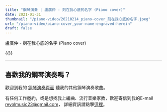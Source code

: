 ```yaml
---
title: "鋼琴演奏 | 盧廣仲 - 刻在我心底的名字 (Piano cover)"
date: 2021-01-31
thumbnail: "/piano-video/20210214_piano-cover_刻在我心底的名字.jpeg"
url: "/piano-video/piano-cover_your-name-engraved-herein"
draft: false
---
```


盧廣仲 - 刻在我心底的名字 (Piano cover)

{{<youtube BIf0LEyYfyM>}}

---

## 喜歡我的鋼琴演奏嗎？

歡迎到我的 [鋼琴演奏頁面](/portfolio/arrangement/piano-video) 聽我的其他鋼琴演奏歌曲。

有任何工作邀約，或是想找我上編曲、流行音樂家教，歡迎寄信到我的E-mail <revolmusic23@gmail.com>，
詳細資訊請點擊[這裡](/about)。